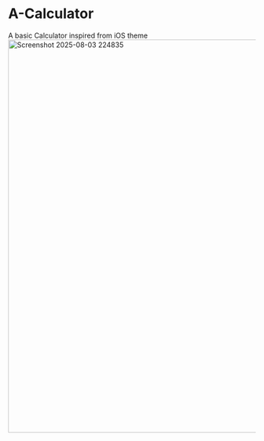 # A-Calculator
A basic Calculator inspired from iOS theme
<img width="800" height="800" alt="Screenshot 2025-08-03 224835" src="https://github.com/user-attachments/assets/3ce1b4b4-6a82-4f03-b326-1f78f0bdc9a1" />
